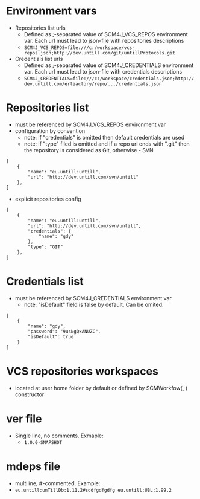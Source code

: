 # Environment vars

- Repositories list urls
	- Defined as ;-separated value of SCM4J_VCS_REPOS environment var. Each url must lead to json-file with repositories descriptions
	- `SCM4J_VCS_REPOS=file:///c:/workspace/vcs-repos.json;http://dev.untill.com/git/untillProtocols.git`
- Credentials list urls
	- Defined as ;-separated value of SCM4J_CREDENTIALS environment var. Each url must lead to json-file with credentials descriptions
	- `SCM4J_CREDENTIALS=file:///c:/workspace/credentials.json;http://dev.untill.com/ertiactory/repo/.../credentials.json`
	
# Repositories list
- must be referenced by SCM4J_VCS_REPOS environment var
- configuration by convention
	- note: if "credentials" is omitted then default credentials are used
	- note: if "type" filed is omitted and if a repo url ends with ".git" then the repository is considered as Git, otherwise - SVN
```
[
	{
		"name": "eu.untill:untill",
		"url": "http://dev.untill.com/svn/untill"
	},
]
```
- explicit repositories config
```
[
	{
		"name": "eu.untill:untill",
		"url": "http://dev.untill.com/svn/untill",
		"credentials": {
			"name": "gdy"
		},
		"type": "GIT"
	},
]
```

# Credentials list
- must be referenced by SCM4J_CREDENTIALS environment var
	- note: "isDefault" field is false by default. Can be omited.
```
[
	{
		"name": "gdy",
		"password": "9usNgQxANUZC",
		"isDefault": true
	}
]
```

# VCS repositories workspaces
- located at user home folder by default or defined by SCMWorkfow(<product name>, <workspace home dir>) constructor

# ver file
- Single line, no comments. Exmaple:
	- `1.0.0-SNAPSHOT`

# mdeps file
- multiline, #-commented. Example:
-	`
	eu.untill:unTillDb:1.11.2#sddfgdfgdfg
	eu.untill:UBL:1.99.2
	`
